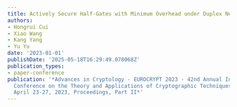 ```yaml
---
title: Actively Secure Half-Gates with Minimum Overhead under Duplex Networks
authors:
- Hongrui Cui
- Xiao Wang
- Kang Yang
- Yu Yu
date: '2023-01-01'
publishDate: '2025-05-18T16:29:49.078068Z'
publication_types:
- paper-conference
publication: '*Advances in Cryptology - EUROCRYPT 2023 - 42nd Annual International
  Conference on the Theory and Applications of Cryptographic Techniques, Lyon, France,
  April 23-27, 2023, Proceedings, Part II*'
---
```

